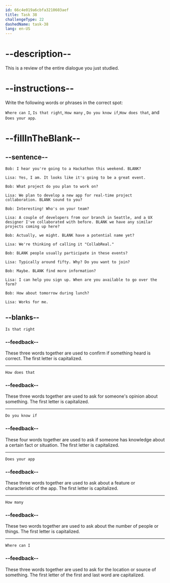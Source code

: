 ```yaml
---
id: 66c4e019a6cbfa3210603aef
title: Task 38
challengeType: 22
dashedName: task-38
lang: en-US
---
```


<!-- REVIEW -->

# --description--

This is a review of the entire dialogue you just studied.

# --instructions--

Write the following words or phrases in the correct spot:

`Where can I`, `Is that right`, `How many` , `Do you know if`,`How does that`, and `Does your app`.

# --fillInTheBlank--

## --sentence--

`Bob: I hear you're going to a Hackathon this weekend. BLANK?`

`Lisa: Yes, I am. It looks like it's going to be a great event.`

`Bob: What project do you plan to work on?`

`Lisa: We plan to develop a new app for real-time project collaboration. BLANK sound to you?`

`Bob: Interesting! Who's on your team?`

`Lisa: A couple of developers from our branch in Seattle, and a UX designer I've collaborated with before. BLANK we have any similar projects coming up here?`

`Bob: Actually, we might. BLANK have a potential name yet?`

`Lisa: We're thinking of calling it "CollabReal."`

`Bob: BLANK people usually participate in these events?`

`Lisa: Typically around fifty. Why? Do you want to join?`

`Bob: Maybe. BLANK find more information?`

`Lisa: I can help you sign up. When are you available to go over the form?`

`Bob: How about tomorrow during lunch?`

`Lisa: Works for me.`

## --blanks--

`Is that right`

### --feedback--

These three words together are used to confirm if something heard is correct. The first letter is capitalized.

---

`How does that`

### --feedback--

These three words together are used to ask for someone's opinion about something. The first letter is capitalized.

---

`Do you know if`

### --feedback--

These four words together are used to ask if someone has knowledge about a certain fact or situation. The first letter is capitalized.

---

`Does your app`

### --feedback--

These three words together are used to ask about a feature or characteristic of the app. The first letter is capitalized.

---

`How many`

### --feedback--

These two words together are used to ask about the number of people or things. The first letter is capitalized.

---

`Where can I`

### --feedback--

These three words together are used to ask for the location or source of something. The first letter of the first and last word are capitalized.
